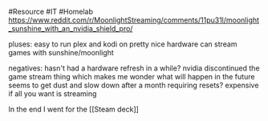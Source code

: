 #Resource 
#IT 
#Homelab 
https://www.reddit.com/r/MoonlightStreaming/comments/11pu31l/moonlight_sunshine_with_an_nvidia_shield_pro/

pluses:
easy to run plex and kodi on
pretty nice hardware
can stream games with sunshine/moonlight

negatives:
hasn't had a hardware refresh in a while?
	nvidia discontinued the game stream thing which makes me wonder what will happen in the future
seems to get dust and slow down after a month requiring resets?
expensive if all you want is streaming

In the end I went for the [[Steam deck]]
